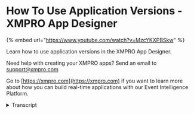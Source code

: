 # How To Use Application Versions - XMPRO App Designer
{% embed url="https://www.youtube.com/watch?v=MzcYKXPBSkw" %}

Learn how to use application versions in the XMPRO App Designer.

Need help with creating your XMPRO apps? Send an email to support@xmpro.com

Go to [https://xmpro.com](https://xmpro.com) if you want to learn more about how you can build real-time applications with our Event Intelligence Platform.
<details>
<summary>Transcript</summary>application versions

in this video we will look at how to

manage versions of a given application

when you create a new application it

always starts with a version 1.0

as you go and make further changes to

your application

the minor version will keep on

incrementing but the major version will

stay the same

although the minor version version

changes but those minor versions are not

check pointed or you cannot roll back to

them if you need to

in order to create a major version you

need to click on versions

and then you will be presented with

display which is basically responsible

for all the version management

over here you can create a major version

which allows you to create a checkpoint

where you can roll back to

if needed it also allows you

to keep on modifying or eye trading over

your app

while it is also published and your

users are using it

and once you're ready with your new

version you can seamlessly switch over

to it and all your users will start to

use

the new version in order to create a new

version

you have to select the base version that

you want

to use and you can click copy that will

create a new later version

based on that as you can see we are now

creating a version 3.

similarly you can click on the delete

button if you require

to remove the version this list also

shows you which version

is published at any given time

one thing to note is that if you are on

this

dashboard or tile view and your app is

published

you will notice that it will display the

version which is published and clicking

on it will always take you

to the published version regardless if

it is the latest one or not

however if you have design time access

for the same app

and you click on the bit button that

will always take you to the latest

version

which might be the one you're working on

you would note that if you're on a

version which is not the published one

you get both buttons published and

unpublished

clicking on unpublished will unpublish

the version which is currently published

however clicking publish but not only

i'll

unpublish that version but also publish

this one instead

if you would like to navigate to a

different version

you can go to the version manager select

the version you would like to navigate

or work with

and click on the view button that will

take you to the version

you selected

this is how your version control your

applications
</details>
